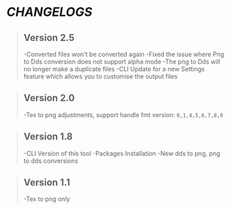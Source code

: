 # ***CHANGELOGS***

> **Version 2.5**
> -
> -Converted files won't be converted again
> -Fixed the issue where Png to Dds conversion does not support alpha 							  mode 
> -The png to Dds will no longer make a duplicate files
> -CLI Update for a new Settings feature which allows you to customise the output files

> **Version 2.0**
> -
> -Tex to png adjustments, support handle fmt version: `0,1,4,5,6,7,8,9`

> **Version 1.8**
> -
> -CLI Version of this tool
> -Packages Installation
> -New dds to png, png to dds conversions

> **Version 1.1**
> -
> -Tex to png only

